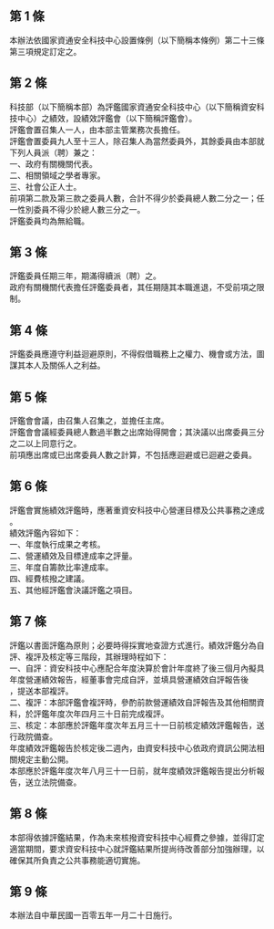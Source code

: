 第 1 條
-------
本辦法依國家資通安全科技中心設置條例（以下簡稱本條例）第二十三條  
第三項規定訂定之。

第 2 條
-------
科技部（以下簡稱本部）為評鑑國家資通安全科技中心（以下簡稱資安科  
技中心）之績效，設績效評鑑會（以下簡稱評鑑會）。  
評鑑會置召集人一人，由本部主管業務次長擔任。  
評鑑會置委員九人至十三人，除召集人為當然委員外，其餘委員由本部就  
下列人員派（聘）兼之：  
一、政府有關機關代表。  
二、相關領域之學者專家。  
三、社會公正人士。  
前項第二款及第三款之委員人數，合計不得少於委員總人數二分之一；任  
一性別委員不得少於總人數三分之一。  
評鑑委員均為無給職。

第 3 條
-------
評鑑委員任期三年，期滿得續派（聘）之。  
政府有關機關代表擔任評鑑委員者，其任期隨其本職進退，不受前項之限  
制。

第 4 條
-------
評鑑委員應遵守利益迴避原則，不得假借職務上之權力、機會或方法，圖  
謀其本人及關係人之利益。

第 5 條
-------
評鑑會會議，由召集人召集之，並擔任主席。  
評鑑會會議經委員總人數過半數之出席始得開會；其決議以出席委員三分  
之二以上同意行之。  
前項應出席或已出席委員人數之計算，不包括應迴避或已迴避之委員。

第 6 條
-------
評鑑會實施績效評鑑時，應著重資安科技中心營運目標及公共事務之達成  
。  
績效評鑑內容如下：  
一、年度執行成果之考核。  
二、營運績效及目標達成率之評量。  
三、年度自籌款比率達成率。  
四、經費核撥之建議。  
五、其他經評鑑會決議評鑑之項目。

第 7 條
-------
評鑑以書面評鑑為原則；必要時得採實地查證方式進行。績效評鑑分為自  
評、複評及核定等三階段，其辦理時程如下：  
一、自評：資安科技中心應配合年度決算於會計年度終了後三個月內擬具  
    年度營運績效報告，經董事會完成自評，並填具營運績效自評報告後  
    ，提送本部複評。  
二、複評：本部評鑑會複評時，參酌前款營運績效自評報告及其他相關資  
    料，於評鑑年度次年四月三十日前完成複評。  
三、核定：本部應於評鑑年度次年五月三十一日前核定績效評鑑報告，送  
    行政院備查。  
年度績效評鑑報告於核定後二週內，由資安科技中心依政府資訊公開法相  
關規定主動公開。  
本部應於評鑑年度次年八月三十一日前，就年度績效評鑑報告提出分析報  
告，送立法院備查。

第 8 條
-------
本部得依據評鑑結果，作為未來核撥資安科技中心經費之參據，並得訂定  
適當期間，要求資安科技中心就評鑑結果所提尚待改善部分加強辦理，以  
確保其所負責之公共事務能適切實施。

第 9 條
-------
本辦法自中華民國一百零五年一月二十日施行。

